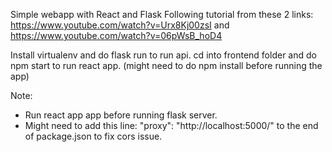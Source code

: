 Simple webapp with React and Flask
Following tutorial from these 2 links: https://www.youtube.com/watch?v=Urx8Kj00zsI and https://www.youtube.com/watch?v=06pWsB_hoD4

Install virtualenv and do flask run to run api.
cd into frontend folder and do npm start to run react app. (might need to do npm install before running the app)

Note:
- Run react app app before running flask server.
- Might need to add this line: "proxy": "http://localhost:5000/" to the end of package.json to fix cors issue.